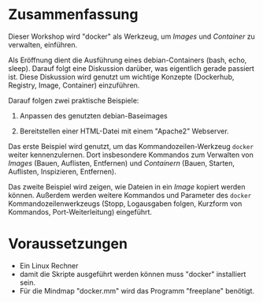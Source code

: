 # Zusammenfassung

Dieser Workshop wird "docker" als Werkzeug, um _Images_ und _Container_ zu verwalten, einführen.

Als Eröffnung dient die Ausführung eines debian-Containers (bash, echo, sleep). Darauf folgt eine Diskussion darüber, was eigentlich gerade passiert ist. Diese Diskussion wird genutzt um wichtige Konzepte (Dockerhub, Registry, Image, Container) einzuführen.

Darauf folgen zwei praktische Beispiele:

1. Anpassen des genutzten debian-Baseimages

2. Bereitstellen einer HTML-Datei mit einem "Apache2" Webserver.

Das erste Beispiel wird genutzt, um das Kommandozeilen-Werkzeug `docker` weiter kennenzulernen. Dort insbesondere Kommandos zum Verwalten von _Images_ (Bauen, Auflisten, Entfernen) und _Containern_ (Bauen, Starten, Auflisten, Inspizieren, Entfernen).

Das zweite Beispiel wird zeigen, wie Dateien in ein _Image_ kopiert werden können. Außerdem werden weitere Kommandos und Parameter des `docker` Kommandozeilenwerkzeugs (Stopp, Logausgaben folgen, Kurzform von Kommandos, Port-Weiterleitung) eingeführt.

# Voraussetzungen
- Ein Linux Rechner
- damit die Skripte ausgeführt werden können muss "docker" installiert sein.
- Für die Mindmap "docker.mm" wird das Programm "freeplane" benötigt.
